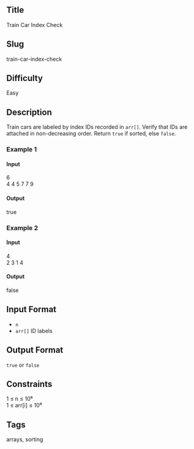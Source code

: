 ## Title
Train Car Index Check

## Slug
train-car-index-check

## Difficulty
Easy

## Description
Train cars are labeled by index IDs recorded in `arr[]`. Verify that IDs are attached in non-decreasing order. Return `true` if sorted, else `false`.

### Example 1
#### Input
6  
4 4 5 7 7 9
#### Output
true

### Example 2
#### Input
4  
2 3 1 4
#### Output
false

## Input Format
- `n`  
- `arr[]` ID labels

## Output Format
`true` or `false`

## Constraints
1 ≤ n ≤ 10⁶  
1 ≤ arr[i] ≤ 10⁶

## Tags
arrays, sorting
